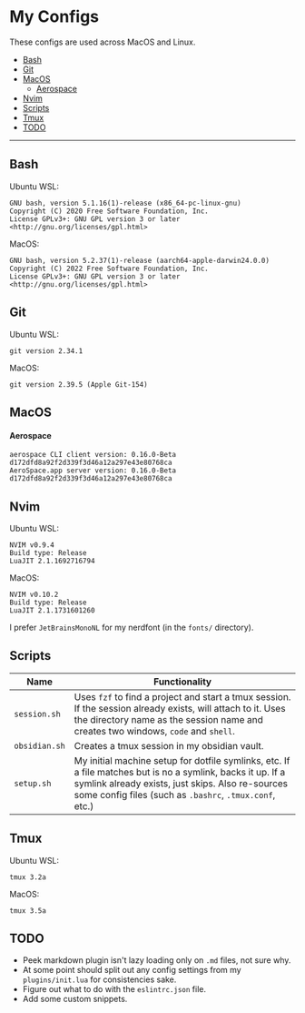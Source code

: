 # My Configs

These configs are used across MacOS and Linux.

- [Bash](#bash)
- [Git](#git)
- [MacOS](#macos)
  - [Aerospace](#aerospace)
- [Nvim](#nvim)
- [Scripts](#scripts)
- [Tmux](#tmux)
- [TODO](#todo)

---

## Bash

Ubuntu WSL:

```
GNU bash, version 5.1.16(1)-release (x86_64-pc-linux-gnu)
Copyright (C) 2020 Free Software Foundation, Inc.
License GPLv3+: GNU GPL version 3 or later <http://gnu.org/licenses/gpl.html>
```

MacOS:

```
GNU bash, version 5.2.37(1)-release (aarch64-apple-darwin24.0.0)
Copyright (C) 2022 Free Software Foundation, Inc.
License GPLv3+: GNU GPL version 3 or later <http://gnu.org/licenses/gpl.html>
```

## Git

Ubuntu WSL:

```
git version 2.34.1
```

MacOS:

```
git version 2.39.5 (Apple Git-154)
```

## MacOS

#### Aerospace

```
aerospace CLI client version: 0.16.0-Beta d172dfd8a92f2d339f3d46a12a297e43e80768ca
AeroSpace.app server version: 0.16.0-Beta d172dfd8a92f2d339f3d46a12a297e43e80768ca
```

## Nvim

Ubuntu WSL:

```
NVIM v0.9.4
Build type: Release
LuaJIT 2.1.1692716794
```

MacOS:

```
NVIM v0.10.2
Build type: Release
LuaJIT 2.1.1731601260
```

I prefer `JetBrainsMonoNL` for my nerdfont (in the `fonts/` directory).

## Scripts

| Name          | Functionality                                                                                                                                                                                                              |
| ------------- | -------------------------------------------------------------------------------------------------------------------------------------------------------------------------------------------------------------------------- |
| `session.sh`  | Uses `fzf` to find a project and start a tmux session. If the session already exists, will attach to it. Uses the directory name as the session name and creates two windows, `code` and `shell`.                          |
| `obsidian.sh` | Creates a tmux session in my obsidian vault.                                                                                                                                                                               |
| `setup.sh`    | My initial machine setup for dotfile symlinks, etc. If a file matches but is no a symlink, backs it up. If a symlink already exists, just skips. Also re-sources some config files (such as `.bashrc`, `.tmux.conf`, etc.) |

## Tmux

Ubuntu WSL:

```
tmux 3.2a
```

MacOS:

```
tmux 3.5a
```

## TODO

- Peek markdown plugin isn't lazy loading only on `.md` files, not sure why.
- At some point should split out any config settings from my `plugins/init.lua` for consistencies sake.
- Figure out what to do with the `eslintrc.json` file.
- Add some custom snippets.
